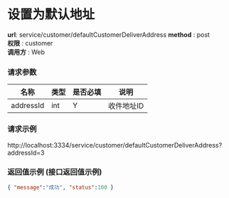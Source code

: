 设置为默认地址
=======

**url**: service/customer/defaultCustomerDeliverAddress
**method** : post  
**权限** : customer  
**调用方** : Web

### 请求参数

|     名称  	 |  类型   | 是否必填  |             说明                                                   |
|------------|--------|----------|-------------------------------------------------------------------|
| addressId| int | Y        | 收件地址ID   	                                                       |

### 请求示例
http://localhost:3334/service/customer/defaultCustomerDeliverAddress?addressId=3

### 返回值示例 (接口返回值示例)

```json
{ "message":"成功", "status":100 }
```